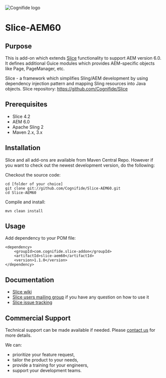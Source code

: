 ![Cognifide logo](http://cognifide.github.io/Carty/assets/media/cognifide_logo.png)

Slice-AEM60
========

## Purpose

This is add-on which extends [Slice](https://github.com/Cognifide/Slice) functionality to support AEM version 6.0. It defines additional Guice modules which provides AEM-specific objects like Page, PageManager, etc.

Slice - a framework which simplifies Sling/AEM development by using dependency injection pattern and mapping Sling resources into Java objects. Slice repository: https://github.com/Cognifide/Slice

## Prerequisites

* Slice 4.2
* AEM 6.0
* Apache Sling 2
* Maven 2.x, 3.x

## Installation

Slice and all add-ons are available from Maven Central Repo. However if you want to check out the newest development version, do the following:

Checkout the source code:

    cd [folder of your choice]
    git clone git://github.com/Cognifide/Slice-AEM60.git
    cd Slice-AEM60

Compile and install:

    mvn clean install

## Usage

Add dependency to your POM file:

   
    <dependency>
        <groupId>com.cognifide.slice-addon</groupId>
        <artifactId>slice-aem60</artifactId>
        <version>1.1.0</version>
    </dependency>
    

## Documentation

* [Slice wiki](https://cognifide.atlassian.net/wiki/display/SLICE)
* [Slice users mailing group](http://slice-users.2340343.n4.nabble.com/) if you have any question on how to use it
* [Slice issue tracking](https://cognifide.atlassian.net/browse/SLICE)

## Commercial Support

Technical support can be made available if needed. Please [contact us](mailto:slice-support@cognifide.com) for more details.

We can:

* prioritize your feature request,
* tailor the product to your needs,
* provide a training for your engineers,
* support your development teams.

